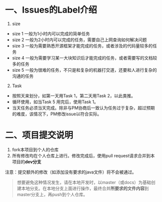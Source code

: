 一、Issues的Label介绍  
===

1. size  
  * size 1 一般为1小时内可以完成的简单任务  
  * size 2 一般为2小时内可以完成的任务，需要自己上网查询如何解决问题  
  * size 3 一般为需要熟悉开源框架才能完成的任务，或者涉及的代码量较多的任务  
  * size 4 一般为需要学习某一大块知识后才能完成的任务，或者需要写的文档较多的任务  
  * size 5 一般为很难的任务，不只是和复杂的机器打交道，还要和人进行复杂的沟通的任务  
2. Task  
  * 按照天来划分，如第一天用Task 1，第二天用Task 2，以此类推。  
  * 循环使用，如当Task 5 用完后，使用Task 1。  
  * 当天任务必须当天完成。除非与PM协商后一致认为任务过于复杂，超过预期的难度，该情况下，PM修改issue以符合实际。  

二、项目提交说明  
===

1. fork本项目到个人的仓库  
2. 所有修改均在个人仓库上进行。修改完成后，使用pull request请求合并到本项目的**dev分支**  

  注意：提交额外的修改（如添加没有要求的java文件）将不会被通过。  
  > 想要避免这种情况发生，请在本地开发时，以master（或docs）为基础创建本地分支。在本地分支上面进行操作，最终合并**所要求的文件内容**到master分支上，再push到个人仓库。
